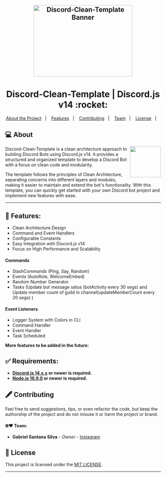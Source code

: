 <h2 align="center">
    <img alt="Discord-Clean-Template Banner" title="" src="https://user-images.githubusercontent.com/53992405/217692500-68ba817c-641e-4f58-aa1c-f1e4a1c6d50e.png" height="230px" width="320px" />
</h2>

<p align="center">
  <h1 align="center">Discord-Clean-Template | Discord.js v14 :rocket:</h1>
</p>

<p align="center">
  <a href="#-about">About the Project</a>&nbsp;&nbsp;&nbsp;|&nbsp;&nbsp;&nbsp;
  <a href="#-features">Features</a>&nbsp;&nbsp;&nbsp;|&nbsp;&nbsp;&nbsp;
  <a href="#%EF%B8%8F-contributing">Contributing</a>&nbsp;&nbsp;&nbsp;|&nbsp;&nbsp;&nbsp;
  <a href="#-team">Team</a>&nbsp;&nbsp;&nbsp;|&nbsp;&nbsp;&nbsp;
  <a href="#-license">License</a>&nbsp;&nbsp;&nbsp;|&nbsp;&nbsp;&nbsp;
</p>

## 💻 About

<div>
<img align="right" width="100px" src="https://user-images.githubusercontent.com/53992405/221703129-f8a0338b-0f11-47e5-a8ae-53fc38c2785c.png">

Discord-Clean-Template is a clean architecture approach to building Discord Bots using Discord.js v14. It provides a structured and organized template to develop a Discord Bot with a focus on clean code and modularity.

The template follows the principles of Clean Architecture, separating concerns into different layers and modules, making it easier to maintain and extend the bot's functionality. With this template, you can quickly get started with your own Discord bot project and implement new features with ease.

___

## 🚀 Features:

* Clean Architecture Design
* Command and Event Handlers
* Configurable Constants
* Easy Integration with Discord.js v14
* Focus on High Performance and Scalability

#### Commands

* SlashCommands (Ping, Say, Random)
* Events (AutoRole, WelcomeEmbed)
* Random Number Generator
* Tasks (Update bot message satus (botActivity every 30 segs) and Update member count of guild in channel(updateMemberCount every 20 segs) )

#### Event Listeners

* Logger System with Colors in CLI
* Command Handler
* Event Handler
* Task Scheduled

**More features to be added in the future:**

## ✅ Requirements:

* **[Discord.js 14.x.x](https://discord.js.org/#/) or newer is required.**
* **[Node.js 16.9.0](https://nodejs.org/en/) or newer is required.**

## 🖋️ Contributing

Feel free to send suggestions, tips, or even refactor the code, but keep the authorship of the project and do not misuse it or harm the project or brand.

#### 🌐❤ Team:

* **Gabriel Santana Silva** - *Owner* - [Instagram](https://www.instagram.com/oGaabs__/)

## 📝 License

This project is licensed under the [MIT LICENSE][license].

---
[github-ga]: https://github.com/oGaabs
[linkedin-ga]: https://www.linkedin.com/in/gabriel-santana-silva/
[email-ga]: mailto:gabriel04.ok@gmail.com
[instagram-ga]: https://www.instagram.com/oGaabs__/
[discord-ga]: https://dsc.bio/punidc
[license]: LICENSE
